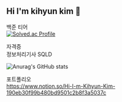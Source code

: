 ## Hi I'm kihyun kim 👋

백준 티어<br>
[![Solved.ac Profile](http://mazassumnida.wtf/api/v2/generate_badge?boj=kkhkh4531)](https://solved.ac/kkhkh4531/)

자격증<br>
정보처리기사
SQLD

![Anurag's GitHub stats](https://github-readme-stats.vercel.app/api?username=kkh4531&show_icons=true&theme=radical)

포트폴리오<br>
https://www.notion.so/Hi-I-m-Kihyun-Kim-190eb30f99b480bd9501c2b8f3a5037c
